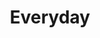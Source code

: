 ---
layout: list
type: category
title: Everyday
slug: everyday
sidebar: true
order: 4
description: >
  개발자의 그냥 일상
---